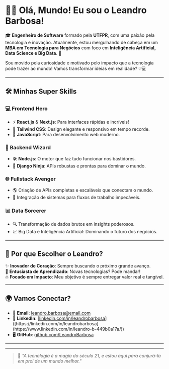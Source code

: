 # 👋✨ Olá, Mundo! Eu sou o **Leandro Barbosa**!

🎓 **Engenheiro de Software** formado pela **UTFPR**, com uma paixão pela tecnologia e inovação. Atualmente, estou mergulhando de cabeça em um **MBA em Tecnologia para Negócios** com foco em **Inteligência Artificial, Data Science e Big Data**. 🚀

Sou movido pela curiosidade e motivado pelo impacto que a tecnologia pode trazer ao mundo! Vamos transformar ideias em realidade? 💡💻

---

## 🛠️ **Minhas Super Skills**

### 💻 **Frontend Hero**
- ⚡ **React.js** & **Next.js**: Para interfaces rápidas e incríveis!  
- 🎨 **Tailwind CSS**: Design elegante e responsivo em tempo recorde.  
- 🌟 **JavaScript**: Para  desenvolvimento web moderno.  

### 🧩 **Backend Wizard**
- 🛠️ **Node.js**: O motor que faz tudo funcionar nos bastidores.  
- 🐍 **Django Ninja**: APIs robustas e prontas para dominar o mundo.  

### 🌐 **Fullstack Avenger**
- 🌎 Criação de APIs completas e escaláveis que conectam o mundo.  
- 🔄 Integração de sistemas para fluxos de trabalho impecáveis.  

### 📊 **Data Sorcerer**
- 🔍 Transformação de dados brutos em insights poderosos.  
- 📈 Big Data e Inteligência Artificial: Dominando o futuro dos negócios.  

---

## 🚀 **Por que Escolher o Leandro?**

✨ **Inovador de Coração**: Sempre buscando o próximo grande avanço.  
🌟 **Entusiasta de Aprendizado**: Novas tecnologias? Pode mandar!  
🔥 **Focado em Impacto**: Meu objetivo é sempre entregar valor real e tangível.  

---

## 🌍 **Vamos Conectar?**

- 📧 **Email**: [leandro.barbosa@email.com](mailto:leandro.barbosa@email.com)  
- 💼 **LinkedIn**: [[linkedin.com/in/leandrobarbosa]([https://www.linkedin.com/in/leandro-b-449b0a17a/](https://www.linkedin.com/in/leandro-b-449b0a17a/))]([https://linkedin.com/in/leandrobarbosa](https://www.linkedin.com/in/leandro-b-449b0a17a/))  
- 🖥️ **GitHub**: [github.com/LeandroBarbosa](https://github.com/leandro-bsf)  

---



---

> 🌟 _"A tecnologia é a magia do século 21, e estou aqui para conjurá-la em prol de um mundo melhor."_  
